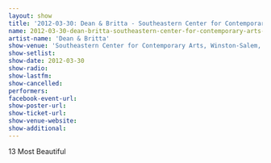 ```yaml
---
layout: show
title: '2012-03-30: Dean & Britta - Southeastern Center for Contemporary Arts, Winston-Salem, NC, USA'
name: 2012-03-30-dean-britta-southeastern-center-for-contemporary-arts-winston-salem-nc-usa
artist-name: 'Dean & Britta'
show-venue: 'Southeastern Center for Contemporary Arts, Winston-Salem, NC, USA'
show-setlist: 
show-date: 2012-03-30
show-radio: 
show-lastfm: 
show-cancelled: 
performers: 
facebook-event-url: 
show-poster-url: 
show-ticket-url: 
show-venue-website: 
show-additional: 
---
```


13 Most Beautiful